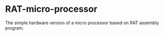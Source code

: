# RAT-micro-processor
The simple hardware version of a micro processor based on RAT assembly program.

